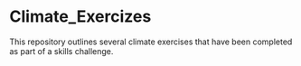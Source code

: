 # Climate_Exercizes
This repository outlines several climate exercises that have been completed as part of a skills challenge.
